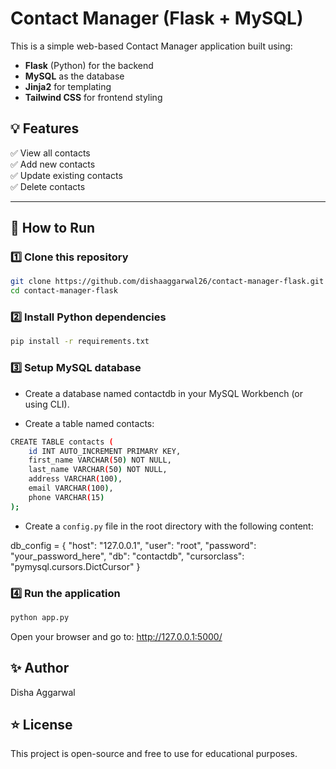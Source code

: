 # Contact Manager (Flask + MySQL)

This is a simple web-based Contact Manager application built using:
- **Flask** (Python) for the backend
- **MySQL** as the database
- **Jinja2** for templating
- **Tailwind CSS** for frontend styling

## 💡 Features

✅ View all contacts  
✅ Add new contacts  
✅ Update existing contacts  
✅ Delete contacts

---

## 🚀 How to Run

### 1️⃣ Clone this repository

```bash
git clone https://github.com/dishaaggarwal26/contact-manager-flask.git
cd contact-manager-flask
```

### 2️⃣ Install Python dependencies
```bash
pip install -r requirements.txt
```
### 3️⃣ Setup MySQL database
- Create a database named contactdb in your MySQL Workbench (or using CLI).

- Create a table named contacts:

```bash
CREATE TABLE contacts (
    id INT AUTO_INCREMENT PRIMARY KEY,
    first_name VARCHAR(50) NOT NULL,
    last_name VARCHAR(50) NOT NULL,
    address VARCHAR(100),
    email VARCHAR(100),
    phone VARCHAR(15)
);
```
- Create a `config.py` file in the root directory with the following content:

db_config = {
    "host": "127.0.0.1",
    "user": "root",
    "password": "your_password_here",
    "db": "contactdb",
    "cursorclass": "pymysql.cursors.DictCursor"
}

 ### 4️⃣ Run the application

 ```bash
 python app.py
```
Open your browser and go to: http://127.0.0.1:5000/

<!-- ## 🎥 Demo Video
👉 [Click here to watch the demo video]() -->

## ✨ Author
Disha Aggarwal

## ⭐ License
This project is open-source and free to use for educational purposes.


